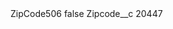 <?xml version="1.0" encoding="UTF-8"?>
<CustomMetadata xmlns="http://soap.sforce.com/2006/04/metadata" xmlns:xsi="http://www.w3.org/2001/XMLSchema-instance" xmlns:xsd="http://www.w3.org/2001/XMLSchema">
    <label>ZipCode506</label>
    <protected>false</protected>
    <values>
        <field>Zipcode__c</field>
        <value xsi:type="xsd:string">20447</value>
    </values>
</CustomMetadata>
